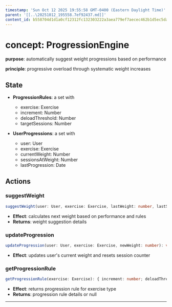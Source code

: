 ```yaml
---
timestamp: 'Sun Oct 12 2025 19:55:58 GMT-0400 (Eastern Daylight Time)'
parent: '[[..\20251012_195558.7ef92437.md]]'
content_id: b558704d1d1a0cf12312fc132303222a3aea779ef7aecec462b1d5ec5daab7ba
---
```


# concept: ProgressionEngine

**purpose**: automatically suggest weight progressions based on performance

**principle**: progressive overload through systematic weight increases

## State

* **ProgressionRules**: a set with
  * exercise: Exercise
  * increment: Number
  * deloadThreshold: Number
  * targetSessions: Number

* **UserProgressions**: a set with
  * user: User
  * exercise: Exercise
  * currentWeight: Number
  * sessionsAtWeight: Number
  * lastProgression: Date

## Actions

### suggestWeight

```typescript
suggestWeight(user: User, exercise: Exercise, lastWeight: number, lastSets: number, lastReps: number): { newWeight: number; reason: string; action: "increase" | "maintain" | "deload" }
```

* **Effect**: calculates next weight based on performance and rules
* **Returns**: weight suggestion details

### updateProgression

```typescript
updateProgression(user: User, exercise: Exercise, newWeight: number): void
```

* **Effect**: updates user's current weight and resets session counter

### getProgressionRule

```typescript
getProgressionRule(exercise: Exercise): { increment: number; deloadThreshold: number; targetSessions: number } | null
```

* **Effect**: returns progression rule for exercise type
* **Returns**: progression rule details or null

***
